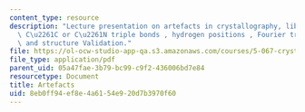 ```yaml
---
content_type: resource
description: "Lecture presentation on artefacts in crystallography, libration, short\
  \ C\u2261C or C\u2261N triple bonds , hydrogen positions , Fourier truncation ripples,\
  \ and structure Validation."
file: https://ol-ocw-studio-app-qa.s3.amazonaws.com/courses/5-067-crystal-structure-refinement-fall-2009/8eb0ff94ef8e4a6154e920d7b3970f60_MIT5_067F09_lec6_artefact.pdf
file_type: application/pdf
parent_uid: 05a47fae-3b79-bc99-c9f2-436006bd7e84
resourcetype: Document
title: Artefacts
uid: 8eb0ff94-ef8e-4a61-54e9-20d7b3970f60
---
```

